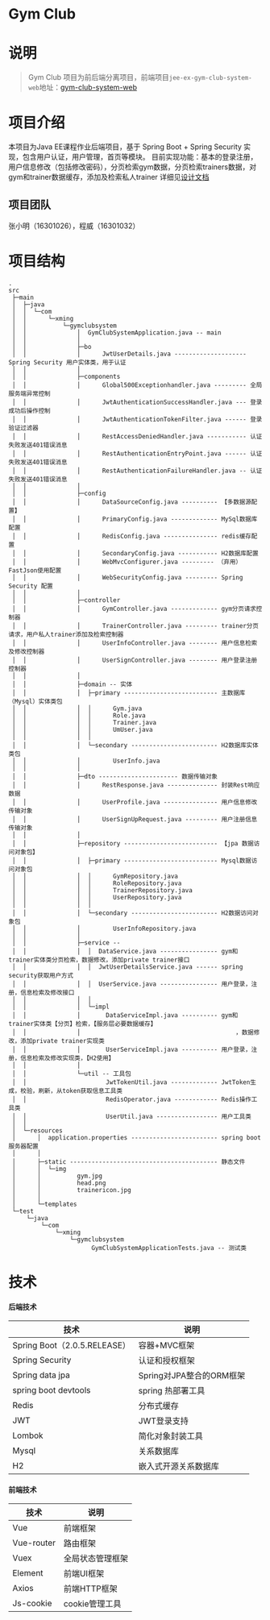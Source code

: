 # Gym Club  
# 说明  
> Gym Club 项目为前后端分离项目，前端项目`jee-ex-gym-club-system-web`地址：[gym-club-system-web](https://github.com/imjasming/jee-ex-gym-club-system-web)  
# 项目介绍  
本项目为Java EE课程作业后端项目，基于 Spring Boot + Spring Security 实现，包含用户认证，用户管理，首页等模块。
目前实现功能：基本的登录注册，用户信息修改（包括修改密码），分页检索gym数据，分页检索trainers数据，对gym和trainer数据缓存，添加及检索私人trainer
详细见[设计文档](https://github.com/imjasming/jee-ex-gym-club-system/blob/master/JaveEE%E8%AE%BE%E8%AE%A1%E6%96%87%E6%A1%A3.docx)
## 项目团队
张小明（16301026），程威（16301032）
# 项目结构  
```
.
src
 ├─main
 │  ├─java
 │  │  └─com
 │  │      └─xming
 │  │          └─gymclubsystem
 │  │              │  GymClubSystemApplication.java -- main
 │  │              │  
 │  │              ├─bo
 │  │              │      JwtUserDetails.java -------------------- Spring Security 用户实体类，用于认证
 │  │              │      
 │  │              ├─components
 │  │              │      Global500Exceptionhandler.java --------- 全局服务端异常控制
 │  │              │      JwtAuthenticationSuccessHandler.java --- 登录成功后操作控制
 │  │              │      JwtAuthenticationTokenFilter.java ------ 登录验证过滤器
 │  │              │      RestAccessDeniedHandler.java ----------- 认证失败发送401错误消息
 │  │              │      RestAuthenticationEntryPoint.java ------ 认证失败发送401错误消息
 │  │              │      RestAuthenticationFailureHandler.java -- 认证失败发送401错误消息
 │  │              │      
 │  │              ├─config
 │  │              │      DataSourceConfig.java ---------- 【多数据源配置】
 │  │              │      PrimaryConfig.java ------------- MySql数据库配置
 │  │              │      RedisConfig.java --------------- redis缓存配置
 │  │              │      SecondaryConfig.java ----------- H2数据库配置
 │  │              │      WebMvcConfigurer.java --------- （弃用）FastJson使用配置
 │  │              │      WebSecurityConfig.java --------- Spring Security 配置
 │  │              │      
 │  │              ├─controller
 │  │              │      GymController.java ------------- gym分页请求控制器
 │  │              │      TrainerController.java --------- trainer分页请求，用户私人trainer添加及检索控制器
 │  │              │      UserInfoController.java -------- 用户信息检索及修改控制器
 │  │              │      UserSignController.java -------- 用户登录注册控制器
 │  │              │      
 │  │              ├─domain -- 实体
 │  │              │  ├─primary -------------------------- 主数据库（Mysql）实体类包
 │  │              │  │      Gym.java
 │  │              │  │      Role.java
 │  │              │  │      Trainer.java
 │  │              │  │      UmUser.java
 │  │              │  │      
 │  │              │  └─secondary ------------------------ H2数据库实体类包
 │  │              │         UserInfo.java 
 │  │              │          
 │  │              ├─dto ---------------------- 数据传输对象
 │  │              │      RestResponse.java -------------- 封装Rest响应数据
 │  │              │      UserProfile.java --------------- 用户信息修改传输对象
 │  │              │      UserSignUpRequest.java --------- 用户注册信息传输对象
 │  │              │      
 │  │              ├─repository -------------------------- 【jpa 数据访问对象包】
 │  │              │  ├─primary -------------------------- Mysql数据访问对象包
 │  │              │  │      GymRepository.java
 │  │              │  │      RoleRepository.java
 │  │              │  │      TrainerRepository.java
 │  │              │  │      UserRepository.java
 │  │              │  │      
 │  │              │  └─secondary ------------------------ H2数据访问对象包
 │  │              │         UserInfoRepository.java
 │  │              │          
 │  │              ├─service -- 
 │  │              │  │  DataService.java ---------------- gym和trainer实体类分页检索，数据修改，添加private trainer接口
 │  │              │  │  JwtUserDetailsService.java ------ spring security获取用户方式
 │  │              │  │  UserService.java ---------------- 用户登录，注册，信息检索及修改接口
 │  │              │  │  
 │  │              │  └─impl
 │  │              │       DataServiceImpl.java ---------- gym和trainer实体类【分页】检索，【服务层必要数据缓存】
 │  │              │                                           ，数据修改，添加private trainer实现类
 │  │              │       UserServiceImpl.java ---------- 用户登录，注册，信息检索及修改实现类，【H2使用】
 │  │              │          
 │  │              └─util -- 工具包
 │  │                      JwtTokenUtil.java ------------- JwtToken生成，校验，刷新，从token获取信息工具类
 │  │                      RedisOperator.java ------------ Redis操作工具类
 │  │                      UserUtil.java ----------------- 用户工具类
 │  │                      
 │  └─resources
 │      │  application.properties ------------------------ spring boot 服务器配置
 │      │  
 │      ├─static ----------------------------------------- 静态文件
 │      │  └─img
 │      │          gym.jpg
 │      │          head.png
 │      │          trainericon.jpg
 │      │          
 │      └─templates
 └─test
     └─java
         └─com
             └─xming
                 └─gymclubsystem
                       GymClubSystemApplicationTests.java -- 测试类
```
# 技术
#### 后端技术

技术 | 说明 
----|----
Spring Boot（2.0.5.RELEASE） | 容器+MVC框架 
Spring Security | 认证和授权框架 
Spring data jpa | Spring对JPA整合的ORM框架
spring boot devtools | spring 热部署工具
Redis | 分布式缓存 
JWT | JWT登录支持 
Lombok | 简化对象封装工具 
Mysql | 关系数据库
H2 | 嵌入式开源关系数据库

#### 前端技术

技术 | 说明
----|----
Vue | 前端框架 
Vue-router | 路由框架 
Vuex | 全局状态管理框架 
Element | 前端UI框架 
Axios | 前端HTTP框架 
Js-cookie | cookie管理工具 
